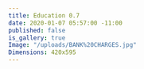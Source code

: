 ```yaml
---
title: Education 0.7
date: 2020-01-07 05:57:00 -11:00
published: false
is_gallery: true
Image: "/uploads/BANK%20CHARGES.jpg"
Dimensions: 420x595
---
```


